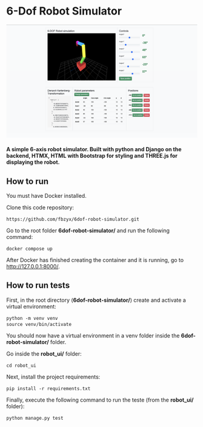 # 6-Dof Robot Simulator

<img src="images/robot_ui.png"/>

#### A simple 6-axis robot simulator. Built with python and Django on the backend, HTMX, HTML with Bootstrap for styling and THREE.js for displaying the robot.


## How to run

You must have Docker installed.

Clone this code repository:
```
https://github.com/fbzyx/6dof-robot-simulator.git
```

Go to the root folder **6dof-robot-simulator/** and run the following command:

```
docker compose up
```

After Docker has finished creating the container and it is running, go to http://127.0.0.1:8000/.

## How to run tests

First, in the root directory (**6dof-robot-simulator/**) create and activate a virtual environment:
```
python -m venv venv 
source venv/bin/activate
```
You should now have a virtual environment in a venv folder inside the **6dof-robot-simulator/** folder.

Go inside the **robot_ui/** folder:
```
cd robot_ui
```
Next, install the project requirements:
```
pip install -r requirements.txt 
```
Finally, execute the following command to run the teste (from the **robot_ui/** folder):
```
python manage.py test
```